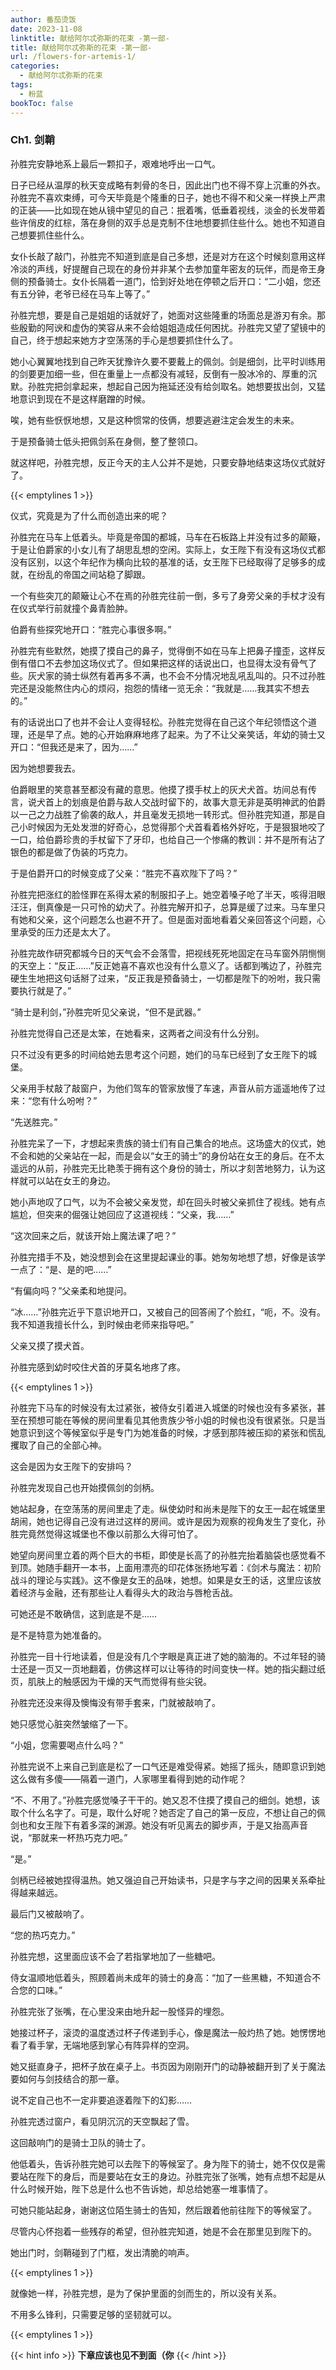 ```yaml
---
author: 番茄烫饭
date: 2023-11-08
linktitle: 献给阿尔忒弥斯的花束 -第一部-
title: 献给阿尔忒弥斯的花束 -第一部-
url: /flowers-for-artemis-1/
categories:
  - 献给阿尔忒弥斯的花束
tags:
  - 粉蓝
bookToc: false
---
```


### **Ch1. 剑鞘**

<!--more-->

孙胜完安静地系上最后一颗扣子，艰难地呼出一口气。

日子已经从温厚的秋天变成略有刺骨的冬日，因此出门也不得不穿上沉重的外衣。孙胜完不喜欢束缚，可今天毕竟是个隆重的日子，她也不得不和父亲一样换上严肃的正装——比如现在她从镜中望见的自己：抿着嘴，低垂着视线，淡金的长发带着些许俏皮的红棕，落在身侧的双手总是克制不住地想要抓住些什么。她也不知道自己想要抓住些什么。

女仆长敲了敲门，孙胜完不知道到底是自己多想，还是对方在这个时候刻意用这样冷淡的声线，好提醒自己现在的身份并非某个去参加童年密友的玩伴，而是帝王身侧的预备骑士。女仆长隔着一道门，恰到好处地在停顿之后开口：“二小姐，您还有五分钟，老爷已经在马车上等了。”

孙胜完想，要是自己是姐姐的话就好了，她面对这些隆重的场面总是游刃有余。那些殷勤的阿谀和虚伪的笑容从来不会给姐姐造成任何困扰。孙胜完又望了望镜中的自己，终于想起来她方才空荡荡的手心是想要抓住什么了。

她小心翼翼地找到自己昨天犹豫许久要不要戴上的佩剑。剑是细剑，比平时训练用的剑要更加细一些，但在重量上一点都没有减轻，反倒有一股冰冷的、厚重的沉默。孙胜完把剑拿起来，想起自己因为拖延还没有给剑取名。她想要拔出剑，又猛地意识到现在不是这样磨蹭的时候。

唉，她有些恹恹地想，又是这种惯常的伎俩，想要逃避注定会发生的未来。

于是预备骑士低头把佩剑系在身侧，整了整领口。

就这样吧，孙胜完想，反正今天的主人公并不是她，只要安静地结束这场仪式就好了。

{{< emptylines 1 >}}

仪式，究竟是为了什么而创造出来的呢？

孙胜完在马车上低着头。毕竟是帝国的都城，马车在石板路上并没有过多的颠簸，于是让伯爵家的小女儿有了胡思乱想的空闲。实际上，女王陛下有没有这场仪式都没有区别，以这个年纪作为横向比较的基准的话，女王陛下已经取得了足够多的成就，在纷乱的帝国之间站稳了脚跟。

一个有些突兀的颠簸让心不在焉的孙胜完往前一倒，多亏了身旁父亲的手杖才没有在仪式举行前就撞个鼻青脸肿。

伯爵有些探究地开口：“胜完心事很多啊。”

孙胜完有些默然，她摸了摸自己的鼻子，觉得倒不如在马车上把鼻子撞歪，这样反倒有借口不去参加这场仪式了。但如果把这样的话说出口，也显得太没有骨气了些。灰犬家的骑士纵然有着再多不满，也不会不分情况地乱吼乱叫的。只不过孙胜完还是没能熬住内心的烦闷，抱怨的情绪一览无余：“我就是……我其实不想去的。”

有的话说出口了也并不会让人变得轻松。孙胜完觉得在自己这个年纪领悟这个道理，还是早了点。她的心开始麻麻地疼了起来。为了不让父亲笑话，年幼的骑士又开口：“但我还是来了，因为……”

因为她想要我去。

伯爵眼里的笑意甚至都没有藏的意思。他摸了摸手杖上的灰犬犬首。坊间总有传言，说犬首上的划痕是伯爵与敌人交战时留下的，故事大意无非是英明神武的伯爵以一己之力战胜了偷袭的敌人，并且毫发无损地一转形式。但孙胜完知道，那是自己小时候因为无处发泄的好奇心，总觉得那个犬首看着格外好吃，于是狠狠地咬了一口，给伯爵珍贵的手杖留下了牙印，也给自己一个惨痛的教训：并不是所有沾了银色的都是做了伪装的巧克力。

于是伯爵开口的时候变成了父亲：“胜完不喜欢陛下了吗？”

孙胜完把涨红的脸怪罪在系得太紧的制服扣子上。她空着嗓子呛了半天，咳得泪眼汪汪，倒真像是一只可怜的幼犬了。孙胜完解开扣子，总算是缓了过来。马车里只有她和父亲，这个问题怎么也避不开了。但是面对面地看着父亲回答这个问题，心里承受的压力还是太大了。

孙胜完故作研究都城今日的天气会不会落雪，把视线死死地固定在马车窗外阴恻恻的天空上：“反正……”反正她喜不喜欢也没有什么意义了。话都到嘴边了，孙胜完硬生生地把这句话掰了过来，“反正我是预备骑士，一切都是陛下的吩咐，我只需要执行就是了。”

“骑士是利剑，”孙胜完听见父亲说，“但不是武器。”

孙胜完觉得自己还是太笨，在她看来，这两者之间没有什么分别。

只不过没有更多的时间给她去思考这个问题，她们的马车已经到了女王陛下的城堡。

父亲用手杖敲了敲窗户，为他们驾车的管家放慢了车速，声音从前方遥遥地传了过来：“您有什么吩咐？”

“先送胜完。”

孙胜完呆了一下，才想起来贵族的骑士们有自己集合的地点。这场盛大的仪式，她不会和她的父亲站在一起，而是会以“女王的骑士”的身份站在女王的身后。在不太遥远的从前，孙胜完无比艳羡于拥有这个身份的骑士，所以才刻苦地努力，认为这样就可以站在女王的身边。

她小声地叹了口气，以为不会被父亲发觉，却在回头时被父亲抓住了视线。她有点尴尬，但突来的倔强让她回应了这道视线：“父亲，我……”

“这次回来之后，就该开始上魔法课了吧？”

孙胜完措手不及，她没想到会在这里提起课业的事。她匆匆地想了想，好像是该学一点了：“是、是的吧……”

“有偏向吗？”父亲柔和地提问。

“冰……”孙胜完近乎下意识地开口，又被自己的回答闹了个脸红，“呃，不。没有。我不知道我擅长什么，到时候由老师来指导吧。”

父亲又摸了摸犬首。

孙胜完感到幼时咬住犬首的牙莫名地疼了疼。

{{< emptylines 1 >}}

孙胜完下马车的时候没有太过紧张，被侍女引着进入城堡的时候也没有多紧张，甚至在预想可能在等候的房间里看见其他贵族少爷小姐的时候也没有很紧张。只是当她意识到这个等候室似乎是专门为她准备的时候，才感到那阵被压抑的紧张和慌乱攫取了自己的全部心神。

这会是因为女王陛下的安排吗？

孙胜完发现自己也开始摸佩剑的剑柄。

她站起身，在空荡荡的房间里走了走。纵使幼时和尚未是陛下的女王一起在城堡里胡闹，她也记得自己没有进过这样的房间。或许是因为观察的视角发生了变化，孙胜完竟然觉得这城堡也不像以前那么大得可怕了。

她望向房间里立着的两个巨大的书柜，即使是长高了的孙胜完抬着脑袋也感觉看不到顶。她随手翻开一本书，上面用漂亮的印花体张扬地写着：《剑术与魔法：初阶战斗的理论与实践》。这不像是女王的品味，她想。如果是女王的话，这里应该放着经济与金融，还有那些让人看得头大的政治与唇枪舌战。

可她还是不敢确信，这到底是不是……

是不是特意为她准备的。

孙胜完一目十行地读着，但是没有几个字眼是真正进了她的脑海的。不过年轻的骑士还是一页又一页地翻着，仿佛这样可以让等待的时间变快一样。她的指尖翻过纸页，肌肤上的触感因为干燥的天气而觉得有些尖锐。

孙胜完还没来得及懊悔没有带手套来，门就被敲响了。

她只感觉心脏突然皱缩了一下。

“小姐，您需要喝点什么吗？”

孙胜完说不上来自己到底是松了一口气还是难受得紧。她摇了摇头，随即意识到她这么做有多傻——隔着一道门，人家哪里看得到她的动作呢？

“不、不用了。”孙胜完感觉嗓子干干的。她又忍不住摸了摸自己的细剑。她想，该取个什么名字了。可是，取什么好呢？她否定了自己的第一反应，不想让自己的佩剑也和女王陛下有着多深的渊源。她没有听见离去的脚步声，于是又抬高声音说，“那就来一杯热巧克力吧。”

“是。”

剑柄已经被她捏得温热。她又强迫自己开始读书，只是字与字之间的因果关系牵扯得越来越远。

最后门又被敲响了。

“您的热巧克力。”

孙胜完想，这里面应该不会了若指掌地加了一些糖吧。

侍女温顺地低着头，照顾着尚未成年的骑士的身高：“加了一些黑糖，不知道合不合您的口味。”

孙胜完张了张嘴，在心里没来由地升起一股怪异的埋怨。

她接过杯子，滚烫的温度透过杯子传递到手心，像是魔法一般灼热了她。她愣愣地看了看手掌，无端地感到掌心有阵异样的空洞。

她又挺直身子，把杯子放在桌子上。书页因为刚刚开门的动静被翻开到了关于魔法要如何与剑技结合的那一章。

说不定自己也不一定非要追逐着陛下的幻影……

孙胜完透过窗户，看见阴沉沉的天空飘起了雪。

这回敲响门的是骑士卫队的骑士了。

他低着头，告诉孙胜完她可以去陛下的等候室了。身为陛下的骑士，她不仅仅是需要站在陛下的身后，而是要站在女王的身边。孙胜完张了张嘴，她有点想不起是从什么时候开始，陛下总是什么也不告诉她，却总给她塞一堆事情了。

可她只能站起身，谢谢这位陌生骑士的告知，然后跟着他前往陛下的等候室了。

尽管内心怀抱着一些残存的希望，但孙胜完知道，她是不会在那里见到陛下的。

她出门时，剑鞘碰到了门框，发出清脆的响声。

{{< emptylines 1 >}}

就像她一样，孙胜完想，是为了保护里面的剑而生的，所以没有关系。

不用多么锋利，只需要足够的坚韧就可以。

{{< emptylines 1 >}}

{{< hint info >}}
**下章应该也见不到面（你**
{{< /hint >}}
